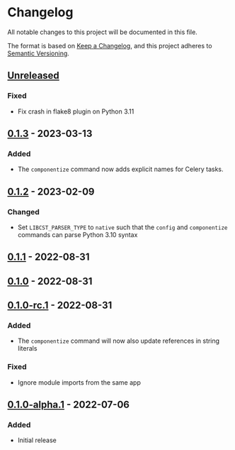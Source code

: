 # Changelog
All notable changes to this project will be documented in this file.

The format is based on [Keep a Changelog](https://keepachangelog.com/en/1.0.0/),
and this project adheres to [Semantic Versioning](https://semver.org/spec/v2.0.0.html).

## [Unreleased]

### Fixed

 - Fix crash in flake8 plugin on Python 3.11

## [0.1.3] - 2023-03-13

### Added
- The `componentize` command now adds explicit names for Celery tasks.

## [0.1.2] - 2023-02-09

### Changed
- Set `LIBCST_PARSER_TYPE` to `native` such that the `config` and `componentize` commands can parse Python 3.10 syntax

## [0.1.1] - 2022-08-31

## [0.1.0] - 2022-08-31

## [0.1.0-rc.1] - 2022-08-31

### Added
- The `componentize` command will now also update references in string literals

### Fixed
- Ignore module imports from the same app

## [0.1.0-alpha.1] - 2022-07-06

### Added
- Initial release

[Unreleased]: https://github.com/kolonialno/oida/compare/v0.1.3...HEAD
[0.1.3]: https://github.com/kolonialno/oida/compare/v0.1.2...v0.1.3
[0.1.2]: https://github.com/kolonialno/oida/compare/v0.1.1...v0.1.2
[0.1.1]: https://github.com/kolonialno/oida/compare/v0.1.0...v0.1.1
[0.1.0]: https://github.com/kolonialno/oida/compare/v0.1.0-rc.1-rc.1...v0.1.0
[0.1.0-rc.1]: https://github.com/kolonialno/oida/compare/v0.1.0-alpha.1...v0.1.0-rc.1
[0.1.0-alpha.1]: https://github.com/kolonialno/oida/releases/tag/v0.1.0-alpha.1
